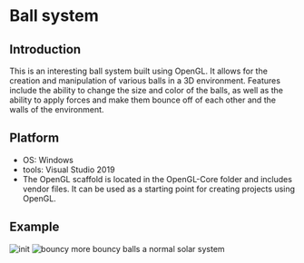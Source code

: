 # Ball system
## Introduction
This is an interesting ball system built using OpenGL. It allows for the creation and manipulation of various balls in a 3D environment. Features include the ability to change the size and color of the balls, as well as the ability to apply forces and make them bounce off of each other and the walls of the environment.

## Platform
- OS: Windows
- tools: Visual Studio 2019
- The OpenGL scaffold is located in the OpenGL-Core folder and includes vendor files. It can be used as a starting point for creating projects using OpenGL.

## Example
![init](https://github.com/jinjinhe2001/Ball-System/blob/main/Readme/images/init.gif)
![bouncy](https://github.com/jinjinhe2001/Ball-System/blob/main/Readme/images/bouncy.gif)
more bouncy balls
<source src="https://github.com/jinjinhe2001/Ball-System/blob/main/Readme/videos/morebouncy.mp4" type="video/mp4">
a normal solar system
<source src="https://github.com/jinjinhe2001/Ball-System/blob/main/Readme/videos/nbody.mp4" type="video/mp4">
